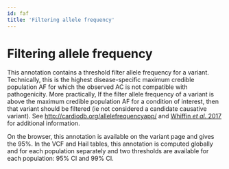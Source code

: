 ```yaml
---
id: faf
title: 'Filtering allele frequency'
---
```


#  Filtering allele frequency

This annotation contains a threshold filter allele frequency for a variant.
Technically, this is the highest disease-specific maximum credible population AF for which the observed AC is not compatible with pathogenicity.
More practically, If the filter allele frequency of a variant is above the maximum credible population AF for a condition of interest, then that variant should be filtered (ie not considered a candidate causative variant).
See http://cardiodb.org/allelefrequencyapp/ and [Whiffin _et al._ 2017](https://www.nature.com/articles/gim201726) for additional information.

On the browser, this annotation is available on the variant page and gives the 95%.
In the VCF and Hail tables, this annotation is computed globally and for each population separately and two thresholds are available for each population: 95% CI and 99% CI.
